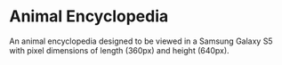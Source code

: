 # Animal Encyclopedia
An animal encyclopedia designed to be viewed in a Samsung Galaxy S5 with pixel dimensions of length (360px) and height (640px).
